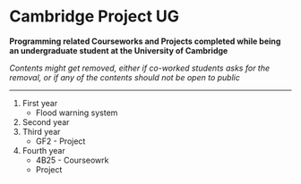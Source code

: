 # Cambridge Project UG

**Programming related Courseworks and Projects completed while being an undergraduate student at the University of Cambridge**

*Contents might get removed, either if co-worked students asks for the removal, or if any of the contents should not be open to public*

---

1. First year
   - Flood warning system
1. Second year
1. Third year
   - GF2 - Project
1. Fourth year
   - 4B25 - Courseowrk
   - Project
